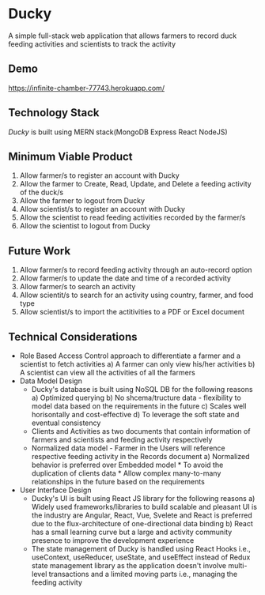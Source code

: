 # Ducky
A simple full-stack web application that allows farmers to record duck feeding activities and scientists to track the activity

## Demo 
https://infinite-chamber-77743.herokuapp.com/

## Technology Stack
*Ducky* is built using MERN stack(MongoDB Express React NodeJS)

## Minimum Viable Product
  1. Allow farmer/s to register an account with Ducky
  2. Allow the farmer to Create, Read, Update, and Delete a feeding activity of the duck/s
  3. Allow the farmer to logout from Ducky
  4. Allow scientist/s to register an account with Ducky
  5. Allow the scientist to read feeding activities recorded by the farmer/s
  6. Allow the scientist to logout from Ducky
  
## Future Work
  1. Allow farmer/s to record feeding activity through an auto-record option
  2. Allow farmer/s to update the date and time of a recorded activity
  3. Allow farmer/s to search an activity 
  4. Allow scientit/s to search for an activity using country, farmer, and food type
  5. Allow scientist/s to import the actitivities to a PDF or Excel document
  
## Technical Considerations
  * Role Based Access Control approach to differentiate a farmer and a scientist to fetch activities
      a) A farmer can only view his/her activities
      b) A scientist can view all the activities of all the farmers
  * Data Model Design
       * Ducky's database is built using NoSQL DB for the following reasons
          a) Optimized querying
          b) No shcema/tructure data - flexibility to model data based on the requirements in the future
          c) Scales well horisontally and cost-effective
          d) To leverage the soft state and eventual consistency
      * Clients and Activities as two documents that contain information of farmers and scientists and feeding activity respectively
      * Normalized data model - Farmer in the Users will reference respective feeding activity in the Records document
          a) Normalized behavior is preferred over Embedded model 
              * To avoid the duplication of clients data
              * Allow complex many-to-many relationships in the future based on the requirements
   * User Interface Design
      * Ducky's UI is built using React JS library for the following reasons
        a) Widely used frameworks/libraries to build scalable and pleasant UI is the industry are Angular, React, Vue, Svelete
           and React is preferred due to the flux-architecture of one-directional data binding 
        b) React has a small learning curve but a large and activity community presence to improve the development experience
      * The state management of Ducky is handled using React Hooks i.e., useContext, useReducer, useState, and useEffect instead of
        Redux state management library as the application doesn't involve multi-level transactions and a limited moving parts i.e., managing the feeding activity
